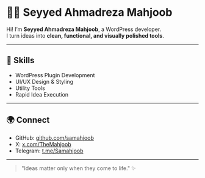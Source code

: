 # 👨‍💻 Seyyed Ahmadreza Mahjoob  

Hi! I’m **Seyyed Ahmadreza Mahjoob**, a WordPress developer.  
I turn ideas into **clean, functional, and visually polished tools**.  

---

## 🔧 Skills
- WordPress Plugin Development  
- UI/UX Design & Styling  
- Utility Tools  
- Rapid Idea Execution  

---

## 🌍 Connect
- GitHub: [github.com/samahjoob](https://github.com/samahjoob)  
- X: [x.com/TheMahjoob](https://x.com/TheMahjoob)  
- Telegram: [t.me/Samahjoob](https://t.me/Samahjoob)  

---

> "Ideas matter only when they come to life." ✨
